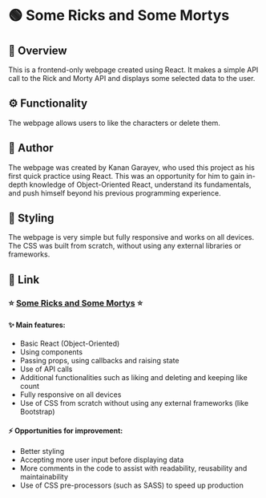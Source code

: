 # :green_circle: Some Ricks and Some Mortys

## :book: Overview

This is a frontend-only webpage created using React. It makes a simple API call to the Rick and Morty API and displays some selected data to the user.

## :gear: Functionality

The webpage allows users to like the characters or delete them.

## :bust_in_silhouette: Author

The webpage was created by Kanan Garayev, who used this project as his first quick practice using React. This was an opportunity for him to gain in-depth knowledge of Object-Oriented React, understand its fundamentals, and push himself beyond his previous programming experience.

## :art: Styling

The webpage is very simple but fully responsive and works on all devices. The CSS was built from scratch, without using any external libraries or frameworks.

## :link: Link

### :star: [Some Ricks and Some Mortys](https://some-ricks-and-some-mortys.netlify.app/) :star:

#### :sparkles: Main features:

- Basic React (Object-Oriented)
- Using components
- Passing props, using callbacks and raising state
- Use of API calls
- Additional functionalities such as liking and deleting and keeping like count
- Fully responsive on all devices
- Use of CSS from scratch without using any external frameworks (like Bootstrap)

#### :zap: Opportunities for improvement:

- Better styling
- Accepting more user input before displaying data
- More comments in the code to assist with readability, reusability and maintainability
- Use of CSS pre-processors (such as SASS) to speed up production

